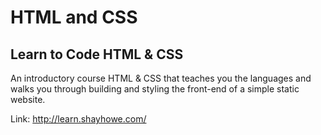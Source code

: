 # HTML and CSS

## Learn to Code HTML & CSS
An introductory course HTML & CSS that teaches you the languages and walks you
through building and styling the front-end of a simple static website.

Link: http://learn.shayhowe.com/
